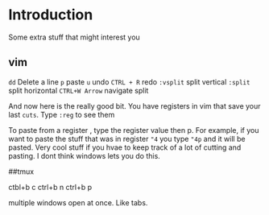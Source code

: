 # Introduction
Some extra stuff that might interest you

## vim
`dd` Delete a line 
`p` paste
`u` undo
`CTRL + R` redo
`:vsplit` split vertical
`:split` split horizontal
`CTRL+W Arrow` navigate split

And now here is the really good bit. You have registers in vim that save your last `cuts`. 
Type `:reg` to see them

To paste from a register , type the register value then p. For example, if you want to paste the stuff that was 
in register `"4` you type `"4p` and it will be pasted. Very cool stuff if you hvae to keep track of a lot of cutting and pasting. I dont think windows lets you do this.

##tmux

ctbl+b c
ctrl+b n
ctrl+b p

multiple windows open at once. Like tabs.
